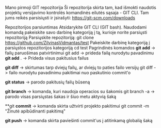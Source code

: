 Mano pirmoji GIT repozitorija
Ši repozitorija skirta tam, kad išmokti naudotis projektų versijavimo kontrolės komandinės eilutės sąsaja - GIT CLI. Tam jums reikės parsisiųsti ir įsirašyti: https://git-scm.com/downloads

Repozitorijos parsiuntimas
Atsidarykite GIT CLI (GIT bash).
Naudodami komandą pakeiskite savo darbinę kategoriją į tą, kurioje norite parsiųsti repozitoriją
Parsiųskite repozitoriją: git clone https://github.com/ZilvinasVidmantas/test
Pakeiskite darbinę kategoriją į parsiųstos repozitorijos kategoriją cd test
Pagrindinės komandos
**git add** -> failų paruošimas patvirtinimui git add -> prideda failą nurodytu pavadinimu **git add** . -> Prideda visus pakitusius failus

**git diff** -> skirtumas tarp dviejų failų, ar dviejų to paties failo versijų git diff -> failo nurodytu pavadinimu pakitimai nuo paskutinio commit'o

**git status** -> parodo pakitusių failų būseną

**git branch** -> komanda, kuri naudoja operacios su šakomis git branch -a -> parodo visas parsiųstas šakas ir šiuo metu aktyvią šaką

**git **commit** -> komanda skirta užtvirti projekto pakitimui git commit -m "Žinutė apibūdinanti pakitimą"

**git push** -> komanda skirta paviešinti commit'us į atitinkamą globalią šaką